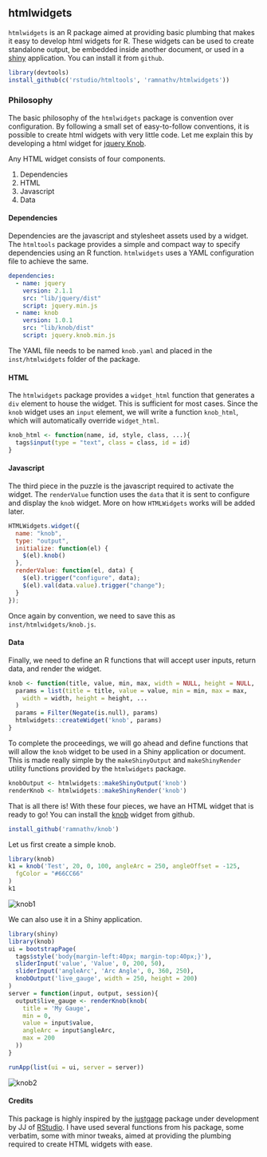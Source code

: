 ## htmlwidgets

`htmlwidgets` is an R package aimed at providing basic plumbing that makes it easy to develop html widgets for R. These widgets can be used to create standalone output, be embedded inside another document, or used in a [shiny](http://shiny.rstudio.com) application. You can install it from `github`.

```r
library(devtools)
install_github(c('rstudio/htmltools', 'ramnathv/htmlwidgets'))
```

### Philosophy

The basic philosophy of the `htmlwidgets` package is convention over configuration. By following a small set of easy-to-follow conventions, it is possible to create html widgets with very little code. Let me explain this by developing a html widget for [jquery Knob](http://anthonyterrien.com/knob/).

Any HTML widget consists of four components.

1. Dependencies
2. HTML
3. Javascript
4. Data

#### Dependencies

Dependencies are the javascript and stylesheet assets used by a widget. The `htmltools` package provides a simple and compact way to specify dependencies using an R function. `htmlwidgets` uses a YAML configuration file to achieve the same. 

```yaml
dependencies:
  - name: jquery
    version: 2.1.1
    src: "lib/jquery/dist"
    script: jquery.min.js
  - name: knob
    version: 1.0.1
    src: "lib/knob/dist"
    script: jquery.knob.min.js
```

The YAML file needs to be named `knob.yaml` and placed in the `inst/htmlwidgets` folder of the package.

#### HTML

The `htmlwidgets` package provides a `widget_html` function that generates a `div` element to house the widget. This is sufficient for most cases. Since the `knob` widget uses an `input` element, we will write a function `knob_html`, which will automatically override `widget_html`.

```r
knob_html <- function(name, id, style, class, ...){
  tags$input(type = "text", class = class, id = id)
}
```

#### Javascript

The third piece in the puzzle is the javascript required to activate the widget. The `renderValue` function uses the `data` that it is sent to configure and display the `knob` widget. More on how `HTMLWidgets` works will be added later.


```js
HTMLWidgets.widget({
  name: "knob",
  type: "output",
  initialize: function(el) {
    $(el).knob()
  },
  renderValue: function(el, data) {
    $(el).trigger("configure", data);
    $(el).val(data.value).trigger("change");
  }
});
```

Once again by convention, we need to save this as `inst/htmlwidgets/knob.js`.

#### Data

Finally, we need to define an R functions that will accept user inputs, return data, and render the widget. 

```r
knob <- function(title, value, min, max, width = NULL, height = NULL, ...){
  params = list(title = title, value = value, min = min, max = max,
    width = width, height = height, ...               
  )
  params = Filter(Negate(is.null), params)
  htmlwidgets::createWidget('knob', params)
}
```

To complete the proceedings, we will go ahead and define functions that will allow the `knob` widget to be used in a Shiny application or document. This is made really simple by the `makeShinyOutput` and `makeShinyRender` utility functions provided by the `htmlwidgets` package.

```r
knobOutput <- htmlwidgets::makeShinyOutput('knob')
renderKnob <- htmlwidgets::makeShinyRender('knob')
```

That is all there is! With these four pieces, we have an HTML widget that is ready to go! You can install the [knob](http://github.com/ramnathv/knob) widget from github.

```r
install_github('ramnathv/knob')
```

Let us first create a simple knob.

```r
library(knob)
k1 = knob('Test', 20, 0, 100, angleArc = 250, angleOffset = -125, 
  fgColor = "#66CC66"
)
k1
```

![knob1](http://i.imgur.com/2wekMlK.png)

We can also use it in a Shiny application.

```r
library(shiny)
library(knob)
ui = bootstrapPage(
  tags$style('body{margin-left:40px; margin-top:40px;}'),
  sliderInput('value', 'Value', 0, 200, 50),
  sliderInput('angleArc', 'Arc Angle', 0, 360, 250),
  knobOutput('live_gauge', width = 250, height = 200)
)
server = function(input, output, session){
  output$live_gauge <- renderKnob(knob(
    title = 'My Gauge',
    min = 0,
    value = input$value,
    angleArc = input$angleArc,
    max = 200
  ))
}

runApp(list(ui = ui, server = server))
```


![knob2](http://i.imgur.com/f9p07hI.png)


#### Credits

This package is highly inspired by the [justgage](http://github.com/jjallaire/justgage) package under development by JJ of [RStudio](http://rstudio.com). I have used several functions from his package, some verbatim, some with minor tweaks, aimed at providing the plumbing required to create HTML widgets with ease.

